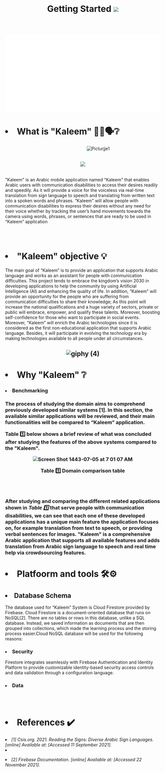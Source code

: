 <br> 


<h1 align="center">  Getting Started <img src="https://raw.githubusercontent.com/iampavangandhi/iampavangandhi/master/gifs/Hi.gif" width="50px">  </h1> 

<br> <br>

<p align="center">
<img src="./dash.svg" alt="" /> </p>
<h1> <li> What is "Kaleem" 👂🏻🗣❔  </li> </h1>
 <p align="center">
<img width="500" alt="Picturjje1" src="https://user-images.githubusercontent.com/59771760/150033082-fb278dc9-cfd3-4882-b443-77b60a497401.png" style="margin-left: 100px;">
 <br> <br> <br>  

 <a href="https://twitter.com/intent/follow?screen_name=Kaleemapp&tw_p=followbutton">
  <img src="https://img.shields.io/twitter/follow/Kaleemapp?label=%40Kaleemapp&style=social"> </a>
  <br><br>
 
</p>
<p>
 "Kaleem" is an Arabic mobile application named “Kaleem" that enables Arabic users with communication
disabilities to access their desires readily and speedily. As it will provide a voice for
the voiceless via real-time translation from sign language to speech and translating
from written text into a spoken words and phrases. “Kaleem” will allow people with
communication disabilities to express their desires without any need for their voice
whether by tracking the user’s hand movements towards the camera using words,
phrases, or sentences that are ready to be used in “Kaleem” application
  
  </p>
  <br> <br>
  
  <h1> <li> "Kaleem" objective 💡 </li> </h1>
  <p> The main goal of “Kaleem” is to provide an application that supports Arabic
language and works as an assistant for people with communication difficulties.
This project tends to embrace the kingdom’s vision 2030 in developing applications to
help the community by using Artificial Intelligence (AI) and enhancing the quality of
life.
In addition, “Kaleem” will provide an opportunity for the people who are suffering
from communication difficulties to share their knowledge; As this point will increase
the national qualifications and a huge variety of sectors, private or public will embrace,
empower, and qualify these talents. Moreover, boosting self-confidence for those who
want to participate in social events.
Moreover, “Kaleem” will enrich the Arabic technologies since it is considered as the
first non-educational application that supports Arabic language. Besides, it will
participate in evolving the technology era by making technologies available to all
people under all circumstances. </p>

<h2 align="center">
 
![giphy (4)](https://user-images.githubusercontent.com/59771760/150480555-ccd752b8-1fff-4d65-897b-452b1d140e52.gif)

</h2>
<h1> <li> Why "Kaleem" ❔ </li> </h1>
<h3> <li> Benchmarking </li> <h3>
<p> The process of studying the domain aims to comprehend previously developed
similar systems [1]. In this section, the available similar applications will be reviewed,
 and their main functionalities will be compared to “Kaleem” application. </p>

<p> Table 1️⃣ below shows a brief review of what was concluded after studying the features
of the above systems compared to the "Kaleem". </p>
<p align="center">
<img width="598" alt="Screen Shot 1443-07-05 at 7 01 07 AM" src="https://user-images.githubusercontent.com/59771760/152667262-1e61c1c2-2c74-4514-bae8-8d2ede44b472.png"> </p>
<p align="center">
Table 1️⃣ Domain comparison table</p>
 
 <br><br>
 
 <p> After studying and comparing the different related applications shown in <b> <i> Table 1️⃣ </i> </b> that
serve people with communication disabilities, we can see that each one of these developed
applications has a unique main feature the application focuses on, for example translation
from text to speech, or providing verbal sentences for images.
"Kaleem" is a comprehensive Arabic application that supports all available features and
adds translation from Arabic sign language to speech and real time help via crowdsourcing
  features. </p>
 
 
 <h1> <li> Platfoorm and tools 🛠⚙️ </li> </h1>
 
 <h2> <li> Database Schema </li> </h2>
 <p> The database used for “Kaleem” System is Cloud Firestore provided by Firebase. Cloud Firestore is a document-oriented database that runs on NoSQL[2]. There are no tables or rows in this database, unlike a SQL database. Instead, we saved information as documents that are then grouped into collections, which made the learning process and the storing process easier.Cloud NoSQL database will be used for the following reasons:
</p>
  <h3> <li> Security</li> </h3>
 <p> 
Firestore integrates seamlessly with Firebase Authentication and Identity Platform to
provide customizable identity-based security access controls and data validation through
a configuration language.</p>
 
   <h3> <li> Data</li> </h3>
 
 
  <br><br>
<h1> <li>References ✔️</li> </h1> 
 
 <p>  <li> <i> [1] Csis.org. 2021. Reading the Signs: Diverse Arabic Sign Languages. [online]
Available at: <https://www.csis.org/analysis/reading-signs-diverse-arabic-signlanguages-0> [Accessed 11 September 2021]. </i>  <li> </p>
  
<p>  <li> <i> [2]  Firebase Documentation. [online] Available at: <https://firebase.google.com/docs/firestore> [Accessed 22 November 2021]. </i>
</li></p>
